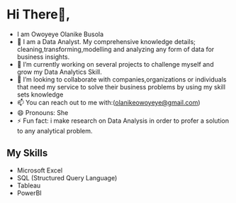 # Hi There👋,
-  I am Owoyeye Olanike Busola
- 👀 I am a Data Analyst. My comprehensive knowledge details; cleaning,transforming,modelling and analyzing any
form of data for business insights.
- 🌱 I’m currently working on several projects to challenge myself and grow my Data Analytics Skill.
- 💞️ I’m looking to collaborate with companies,organizations or individuals that need my service to solve
  their business problems by using my skill sets knowledge
- 📫 You can reach out to me with:(olanikeowoyeye@gmail.com)
- 😄 Pronouns: She
- ⚡ Fun fact: i make research on Data Analysis in order to profer a solution to any analytical problem.

## My Skills
- Microsoft Excel
- SQL (Structured Query Language)
- Tableau
- PowerBI
  

<!---
olanikeowo/olanikeowo is a ✨ special ✨ repository because its `README.md` (this file) appears on your GitHub profile.
You can click the Preview link to take a look at your changes.
--->
